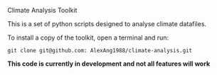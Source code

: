 Climate Analysis Toolkit

This is a set of python scripts designed to analyse climate datafiles.

To install a copy of the toolkit, open a terminal and run:
```
git clone git@github.com: AlexAng1988/climate-analysis.git
```
**This code is currently in development and not all features will work**

